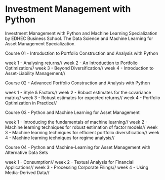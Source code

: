 # Investment Management with Python
Investment Management with Python and Machine Learning Specialization by EDHEC Business School.
The Data Science and Machine Learning for Asset Management Specialization.

Course 01 - Introduction to Portfolio Construction and Analysis with Python

  week 1 - Analysing returns//
  week 2 - An Introduction to Portfolio Optimization//
  week 3 - Beyond Diversification//
  week 4 - Introduction to Asset-Liability Management//


Course 02 - Advanced Portfolio Construction and Analysis with Python

  week 1 - Style & Factors//
  week 2 - Robust estimates for the covariance matrix//
  week 3 - Robust estimates for expected returns//
  week 4 - Portfolio Optimization in Practice//


Course 03 - Python and Machine Learning for Asset Management

  week 1 - Introducing the fundamentals of machine learning//
  week 2 - Machine learning techniques for robust estimation of factor models//
  week 3 - Machine learning techniques for efficient portfolio diversification//
  week 4 - Machine learning techniques for regime analysis//


Course 04 - Python and Machine-Learning for Asset Management with Alternative Data Sets

  week 1 - Consumption//
  week 2 - Textual Analysis for Financial Applications//
  week 3 - Processing Corporate Filings//
  week 4 - Using Media-Derived Data//
